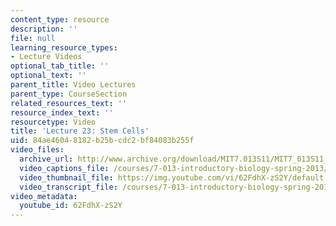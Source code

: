 ```yaml
---
content_type: resource
description: ''
file: null
learning_resource_types:
- Lecture Videos
optional_tab_title: ''
optional_text: ''
parent_title: Video Lectures
parent_type: CourseSection
related_resources_text: ''
resource_index_text: ''
resourcetype: Video
title: 'Lecture 23: Stem Cells'
uid: 84ae4604-8182-b25b-cdc2-bf84083b255f
video_files:
  archive_url: http://www.archive.org/download/MIT7.013S11/MIT7_013S11_lec23_300k.mp4
  video_captions_file: /courses/7-013-introductory-biology-spring-2013/7e27b94f441e55f380cccae48a5520e9_62FdhX-zS2Y.vtt
  video_thumbnail_file: https://img.youtube.com/vi/62FdhX-zS2Y/default.jpg
  video_transcript_file: /courses/7-013-introductory-biology-spring-2013/803c9015614eb675d6bd58300b53e38f_62FdhX-zS2Y.pdf
video_metadata:
  youtube_id: 62FdhX-zS2Y
---
```


